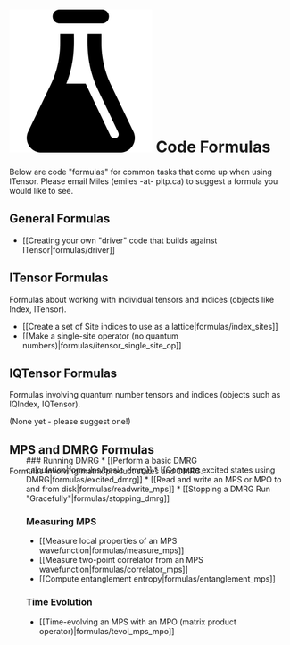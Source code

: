 # <img src="docs/formulas/icon.png" class="largeicon">  Code Formulas #

Below are code "formulas" for common tasks that come up when using ITensor. 
Please email Miles (emiles -at- pitp.ca) to suggest a formula you would
like to see.

## General Formulas 

* [[Creating your own "driver" code that builds against ITensor|formulas/driver]]

## ITensor Formulas
Formulas about working with individual tensors and indices (objects like Index, ITensor).

* [[Create a set of Site indices to use as a lattice|formulas/index_sites]]
* [[Make a single-site operator (no quantum numbers)|formulas/itensor_single_site_op]]

## IQTensor Formulas
Formulas involving quantum number tensors and indices (objects such as IQIndex, IQTensor).

(None yet - please suggest one!)

## MPS and DMRG Formulas
Formulas involving matrix product states and DMRG.

<div style="margin-left:30px;margin-top:-50px;"> <!--Begin Indent-->
### Running DMRG
* [[Perform a basic DMRG calculation|formulas/basic_dmrg]]
* [[Compute excited states using DMRG|formulas/excited_dmrg]]
* [[Read and write an MPS or MPO to and from disk|formulas/readwrite_mps]]
* [[Stopping a DMRG Run "Gracefully"|formulas/stopping_dmrg]]

### Measuring MPS
* [[Measure local properties of an MPS wavefunction|formulas/measure_mps]]
* [[Measure two-point correlator from an MPS wavefunction|formulas/correlator_mps]]
* [[Compute entanglement entropy|formulas/entanglement_mps]]

### Time Evolution
* [[Time-evolving an MPS with an MPO (matrix product operator)|formulas/tevol_mps_mpo]]


</div> <!--End Indent-->
